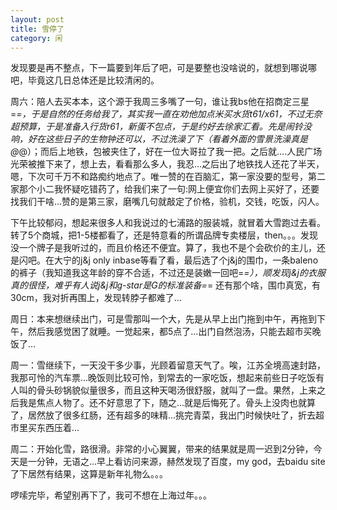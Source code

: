 ```yaml
---
layout: post
title: 雪停了
category: 闲
---
```

发现要是再不整点，下一篇要到年后了吧，可是要整也没啥说的，就想到哪说哪吧，毕竟这几日总体还是比较清闲的。

周六：陪人去买本本，这个源于我周三多嘴了一句，谁让我bs他在招商定三星=_=，于是自然的任务给我了，其实我一直在劝他加点米买水货t61/x61，不过无奈超预算，于是准备入行货r61，新蛋不包点，于是约好去徐家汇看。先是闹铃没响，好在这些日子的生物钟还可以，不过洗澡了下（看着外面的雪景洗澡真是@_@）；而后上地铁，包被夹住了，好在一位大哥拉了我一把。之后就....人民广场光荣被推下来了，想上去，看看那么多人，我忍...之后出了地铁找人还花了半天，嗯，下次可千万不和路痴约地点了。唯一赞的在百脑汇，第一家没要的型号，第二家那个小二我怀疑吃错药了，给我们来了一句:网上便宜你们去网上买好了，还要找我们干啥...赞的是第三家，磨嘴几句就敲定了价格，验机，交钱，吃饭，闪人。

下午比较郁闷，想起来很多人和我说过的七浦路的服装城，就冒着大雪跑过去看。转了5个商城，把1-5楼都看了，还是特意看的所谓品牌专卖楼层，then。。。发现没一个牌子是我听过的，而且价格还不便宜。算了，我也不是个会砍价的主儿，还是闪吧。在大宁的j&j only inbase等看了看，最后选了个j&j的围巾，一条baleno的裤子（我知道我这年龄的穿不合适，不过还是装嫩一回吧=_=），顺发现j&j的衣服真的很怪，难乎有人说j&j和g-star是G的标准装备=_= 还有那个啥，围巾真宽，有30cm，我对折再围上，发现转脖子都难了...

周日：本来想继续出门，可是雪那叫一个大，先是从早上出门拖到中午，再拖到下午，然后我感觉困了就睡。一觉起来，都5点了...出门自然泡汤，只能去超市买晚饭了...

周一：雪继续下，一天没干多少事，光顾着留意天气了。唉，江苏全境高速封路，我那可怜的汽车票...晚饭则比较可怜，到常去的一家吃饭，想起来前些日子吃饭有人叫的骨头砂锅貌似量很多，而且这种天喝汤很舒服，就叫了一盘。果然，上来之后我是焦点人物了。还不好意思了下，随之...就是后悔死了。骨头上没肉也就算了，居然放了很多红肠，还有超多的味精...挑完青菜，我出门时候快吐了，折去超市里买东西压着...

周二：开始化雪，路很滑。非常的小心翼翼，带来的结果就是周一迟到2分钟，今天是一分钟，无语之...早上看访问来源，赫然发现了百度，my god，去baidu site了下居然有结果，这算是新年礼物么。。。

啰嗦完毕，希望别再下了，我可不想在上海过年。。。
